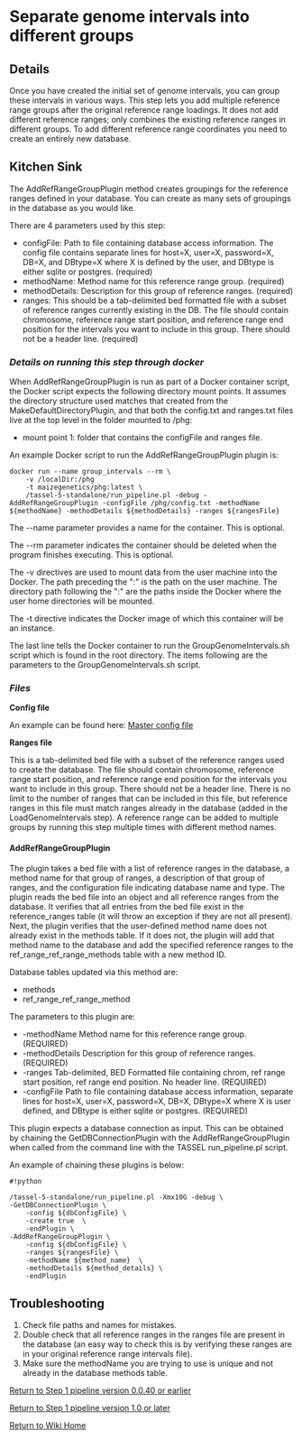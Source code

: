 # Separate genome intervals into different groups


## Details

Once you have created the initial set of genome intervals, you can group these intervals in various ways. This step lets you add multiple reference range groups after the original reference range loadings. It does not add different reference ranges; only combines the existing reference ranges in different groups. To add different reference range coordinates you need to create an entirely new database.

## Kitchen Sink

The AddRefRangeGroupPlugin method creates groupings for the reference ranges defined in your database. You can create as many sets of groupings in the database as you would like. 

There are 4 parameters used by this step:

* configFile: Path to file containing database access information. The config file contains separate lines for host=X, user=X, password=X, DB=X, and DBtype=X where X is defined by the user, and DBtype is either sqlite or postgres. (required)
* methodName: Method name for this reference range group.  (required)
* methodDetails: Description for this group of reference ranges. (required)
* ranges: This should be a tab-delimited bed formatted file with a subset of reference ranges currently existing in the DB. The file should contain chromosome, reference range start position, and reference range end position for the intervals you want to include in this group. There should not be a header line. (required)


### *Details on running this step through docker*

When AddRefRangeGroupPlugin is run as part of a Docker container script, the Docker script expects the following directory mount points.  It assumes the directory structure used matches that created from the MakeDefaultDirectoryPlugin, and that both the config.txt and ranges.txt files live at the top level in the folder mounted to /phg:

* mount point 1: folder that contains the configFile and ranges file.


An example Docker script to run the AddRefRangeGroupPlugin plugin is:
```
docker run --name group_intervals --rm \
	-v /localDir:/phg
	-t maizegenetics/phg:latest \
	/tassel-5-standalone/run_pipeline.pl -debug -AddRefRangeGroupPlugin -configFile /phg/config.txt -methodName ${methodName} -methodDetails ${methodDetails} -ranges ${rangesFile}
```
The --name parameter provides a name for the container.  This is optional.

The --rm parameter indicates the container should be deleted when the program finishes executing.  This is optional.

The -v directives are used to mount data from the user machine into the Docker.  The path preceding the ":" is the path on the user machine.  The directory path following the ":" are the paths inside the Docker where the user home directories will be mounted.

The -t directive indicates the Docker image of which this container will be an instance.  

The last line tells the Docker container to run the GroupGenomeIntervals.sh script which is found in the root directory.  The items following are the parameters to the GroupGenomeIntervals.sh script.


### *Files*

**Config file**

An example can be found here: [Master config file](../Files/master_config.txt)

**Ranges file**

This is a tab-delimited bed file with a subset of the reference ranges used to create the database. The file should contain chromosome, reference range start position, and reference range end position for the intervals you want to include in this group. There should not be a header line. There is no limit to the number of ranges that can be included in this file, but reference ranges in this file must match ranges already in the database (added in the LoadGenomeIntervals step). A reference range can be added to multiple groups by running this step multiple times with different method names.


#### **AddRefRangeGroupPlugin**

The plugin takes a bed file with a list of reference ranges in the database, a method name for that group of ranges, a description of that group of ranges, and the configuration file indicating database name and type. The plugin reads the bed file into an object and all reference ranges from the database. It verifies that all entries from the bed file exist in the reference_ranges table (it will throw an exception if they are not all present). Next, the plugin verifies that the user-defined method name does not already exist in the methods table. If it does not, the plugin will add that method name to the database and add the specified reference ranges to the ref_range_ref_range_methods table with a new method ID.

Database tables updated via this method are:

* methods
* ref_range_ref_range_method

The parameters to this plugin are:

* -methodName <Method Name> Method name for this reference range group. (REQUIRED)
* -methodDetails <Method Details> Description for this group of reference ranges. (REQUIRED)
* -ranges <Ranges File> Tab-delimited, BED Formatted file containing chrom, ref range start position, ref range end position. No header line. (REQUIRED)
* -configFile <DataBase Configuration File> Path to file containing database access information, separate lines for host=X, user=X, password=X, DB=X, DBtype=X where X is user defined, and DBtype is either sqlite or postgres. (REQUIRED)

This plugin expects a database connection as input. This can be obtained by chaining the GetDBConnectionPlugin with the AddRefRangeGroupPlugin when called from the command line with the TASSEL run_pipeline.pl script.

An example of chaining these plugins is below:
```
#!python

/tassel-5-standalone/run_pipeline.pl -Xmx10G -debug \
-GetDBConnectionPlugin \
	-config ${dbConfigFile} \
	-create true  \
	-endPlugin \
-AddRefRangeGroupPlugin \
	-config ${dbConfigFile} \
	-ranges ${rangesFile} \
	-methodName ${method_name}  \
	-methodDetails ${method_details} \
	-endPlugin
```

## Troubleshooting

1. Check file paths and names for mistakes.
2. Double check that all reference ranges in the ranges file are present in the database (an easy way to check this is by verifying these ranges are in your original reference range intervals file). 
3. Make sure the methodName you are trying to use is unique and not already in the database methods table.


[Return to Step 1 pipeline version 0.0.40 or earlier](CreatePHG_step1-2_main.md)

[Return to Step 1 pipeline version 1.0 or later](CreatePHG_step1CreateDB_loadRef.md)

[Return to Wiki Home](../Home.md)
